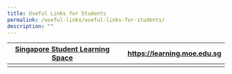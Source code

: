 ```yaml
---
title: Useful Links for Students
permalink: /useful-links/useful-links-for-students/
description: ""
---
```



| [Singapore Student Learning Space](https://learning.moe.edu.sg/) |  |https://learning.moe.edu.sg |
| -------- | -------- | -------- |
|      |      |      |

